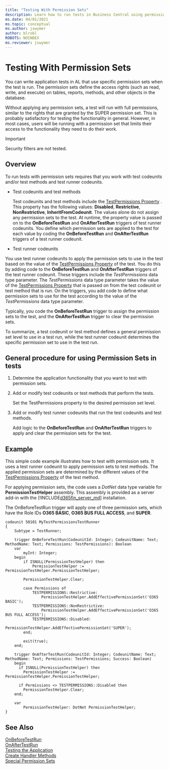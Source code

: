 ```yaml
---
title: "Testing With Permission Sets"
description: Learn how to run tests in Business Central using permission sets
ms.date: 04/01/2021
ms.topic: conceptual
ms.author: jswymer
author: blrobl
ROBOTS: NOINDEX
ms.reviewer: jswymer
---
```


# Testing With Permission Sets
You can write application tests in AL that use specific permission sets when the test is run. The permission sets define the access rights (such as read, write, and execute) on tables, reports, methods, and other objects in the database.

Without applying any permission sets, a test will run with full permissions, similar to the rights that are granted by the SUPER permission set. This is probably satisfactory for testing the functionality in general. However, in most cases, users will be running with a permission set that limits their access to the functionality they need to do their work.

> [!IMPORTANT]  
> Security filters are not tested. 

## Overview
To run tests with permission sets requires that you work with test codeunits and/or test methods and test runner codeunits.

- Test codeunits and test methods

  Test codeunits and test methods include the [TestPermissions Property](properties/devenv-testpermissions-property.md) . This  property has the following values: **Disabled**, **Restrictive**, **NonRestrictive**, **InheritFromCodeunit**. The values alone do not assign any permission sets to the test. At runtime, the property value is passed on to the **OnBeforeTestRun** and **OnAfterTestRun** triggers of test runner codeunits. You define which permission sets are applied to the test for each value by coding the **OnBeforeTestRun** and **OnAfterTestRun** triggers of a test runner codeunit.
    
- Test runner codeunits

You use test runner codeunits to apply the permission sets to use in the test based on the value of the [TestPermissions Property](properties/devenv-testpermissions-property.md) of the test. You do this by adding code to the **OnBeforeTestRun** and **OnAfterTestRun** triggers of the test runner codeunit. These triggers include the *TestPermissions* data type parameter.  The *TestPermissions* data type parameter takes the value of the [TestPermissions Property](properties/devenv-testpermissions-property.md)  that is passed on from the test codeunit or test method that is run. On the triggers, you add code to define what permission sets to use for the test according to the value of the *TestPermissions* data type parameter.

Typically, you code the **OnBeforeTestRun** trigger to assign the permission sets to the test, and the **OnAfterTestRun** trigger to clear the permission sets.
    
To summarize, a test codeunit or test method defines a general permission set level to use in a test run, while the test runner codeunit determines the specific permission set to use in the test run.    

## General procedure for using Permission Sets in tests
1. Determine the application functionality that you want to test with permission sets.
2. Add or modify test codeunits or test methods that perform the tests.

    Set the TestPermissions property to the desired permission set level.
3. Add or modify test runner codeunits that run the test codeunits and test methods.

    Add logic to the **OnBeforeTestRun** and **OnAfterTestRun** triggers to apply and clear the permission sets for the test. 
 
## Example
This simple code example illustrates how to test with permission sets. It uses a test runner codeunit to apply permission sets to test methods. The applied permission sets are determined by the different values of the [TestPermissions Property](properties/devenv-testpermissions-property.md) of the test method. 

For applying permission sets, the code uses a *DotNet* data type variable for **PermissionTestHelper** assembly. This assembly is provided as a server add-in with the [!INCLUDE[d365fin_server_md](includes/d365fin_server_md.md)] installation.

The OnBeforeTestRun trigger will apply one of three permission sets, which have the Role IDs **O365 BASIC**, **O365 BUS FULL ACCESS**, and **SUPER**.

```AL
codeunit 50101 MyTestPermissionsTestRunner
{
    Subtype = TestRunner;

    trigger OnBeforeTestRun(CodeunitId: Integer; CodeunitName: Text; MethodName: Text; Permissions: TestPermissions): Boolean
    var
        myInt: Integer;
    begin
        if ISNULL(PermissionTestHelper) then
            PermissionTestHelper := PermissionTestHelper.PermissionTestHelper;

        PermissionTestHelper.Clear;

        case Permissions of
            TESTPERMISSIONS::Restrictive:
                PermissionTestHelper.AddEffectivePermissionSet('O365 BASIC');
            TESTPERMISSIONS::NonRestrictive:
                PermissionTestHelper.AddEffectivePermissionSet('O365 BUS FULL ACCESS');
            TESTPERMISSIONS::Disabled:
                PermissionTestHelper.AddEffectivePermissionSet('SUPER');
        end;

        exit(true);
    end;

    trigger OnAfterTestRun(CodeunitId: Integer; CodeunitName: Text; MethodName: Text; Permissions: TestPermissions; Success: Boolean)
    begin
      if ISNULL(PermissionTestHelper) then
        PermissionTestHelper := PermissionTestHelper.PermissionTestHelper;

      if Permissions <> TESTPERMISSIONS::Disabled then
        PermissionTestHelper.Clear;
    end;

    var
        PermissionTestHelper: DotNet PermissionTestHelper;
}
```

## See Also  
[OnBeforeTestRun](triggers-auto/codeunit/devenv-onbeforetestrun-codeunit-trigger.md)  
[OnAfterTestRun](triggers-auto/codeunit/devenv-onaftertestrun-codeunit-trigger.md)  
[Testing the Application](devenv-Testing-Application.md)  
[Create Handler Methods](devenv-creating-handler-methods.md)  
[Special Permission Sets](../administration/administration-special-permission-sets.md)  
